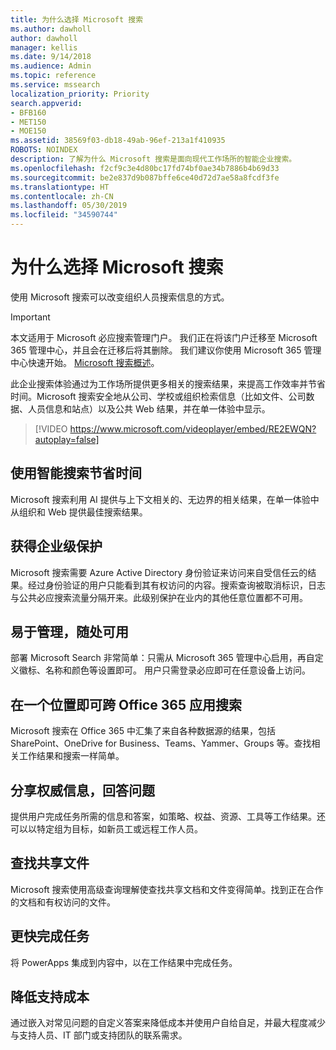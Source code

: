 ```yaml
---
title: 为什么选择 Microsoft 搜索
ms.author: dawholl
author: dawholl
manager: kellis
ms.date: 9/14/2018
ms.audience: Admin
ms.topic: reference
ms.service: mssearch
localization_priority: Priority
search.appverid:
- BFB160
- MET150
- MOE150
ms.assetid: 38569f03-db18-49ab-96ef-213a1f410935
ROBOTS: NOINDEX
description: 了解为什么 Microsoft 搜索是面向现代工作场所的智能企业搜索。
ms.openlocfilehash: f2cf9c3e4d80bc17fd74bf0ae34b7886b4b69d33
ms.sourcegitcommit: be2e837d9b087bffe6ce40d72d7ae58a8fcdf3fe
ms.translationtype: HT
ms.contentlocale: zh-CN
ms.lasthandoff: 05/30/2019
ms.locfileid: "34590744"
---
```

# <a name="why-microsoft-search"></a>为什么选择 Microsoft 搜索

使用 Microsoft 搜索可以改变组织人员搜索信息的方式。 

> [!IMPORTANT]
> 本文适用于 Microsoft 必应搜索管理门户。 我们正在将该门户迁移至 Microsoft 365 管理中心，并且会在迁移后将其删除。 我们建议你使用 Microsoft 365 管理中心快速开始。 [Microsoft 搜索概述](overview-microsoft-search.md)。
  
此企业搜索体验通过为工作场所提供更多相关的搜索结果，来提高工作效率并节省时间。Microsoft 搜索安全地从公司、学校或组织检索信息（比如文件、公司数据、人员信息和站点）以及公共 Web 结果，并在单一体验中显示。

> [!VIDEO https://www.microsoft.com/videoplayer/embed/RE2EWQN?autoplay=false]
  
## <a name="save-time-with-intelligent-search"></a>使用智能搜索节省时间

Microsoft 搜索利用 AI 提供与上下文相关的、无边界的相关结果，在单一体验中从组织和 Web 提供最佳搜索结果。
  
## <a name="get-enterprise-grade-protection"></a>获得企业级保护

Microsoft 搜索需要 Azure Active Directory 身份验证来访问来自受信任云的结果。经过身份验证的用户只能看到其有权访问的内容。搜索查询被取消标识，日志与公共必应搜索流量分隔开来。此级别保护在业内的其他任意位置都不可用。
  
## <a name="easy-to-administer-and-available-everywhere"></a>易于管理，随处可用

部署 Microsoft Search 非常简单：只需从 Microsoft 365 管理中心启用，再自定义徽标、名称和颜色等设置即可。 用户只需登录必应即可在任意设备上访问。
  
## <a name="one-place-to-search-across-office-365-apps"></a>在一个位置即可跨 Office 365 应用搜索

Microsoft 搜索在 Office 365 中汇集了来自各种数据源的结果，包括 SharePoint、OneDrive for Business、Teams、Yammer、Groups 等。查找相关工作结果和搜索一样简单。
  
## <a name="share-authoritative-information-and-answer-questions"></a>分享权威信息，回答问题

提供用户完成任务所需的信息和答案，如策略、权益、资源、工具等工作结果。还可以以特定组为目标，如新员工或远程工作人员。
  
## <a name="find-shared-files"></a>查找共享文件

Microsoft 搜索使用高级查询理解使查找共享文档和文件变得简单。找到正在合作的文档和有权访问的文件。 
  
## <a name="complete-tasks-faster"></a>更快完成任务

将 PowerApps 集成到内容中，以在工作结果中完成任务。
  
## <a name="reduce-support-costs"></a>降低支持成本

通过嵌入对常见问题的自定义答案来降低成本并使用户自给自足，并最大程度减少与支持人员、IT 部门或支持团队的联系需求。
  

